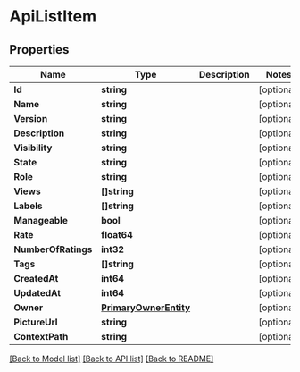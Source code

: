 # ApiListItem

## Properties

Name | Type | Description | Notes
------------ | ------------- | ------------- | -------------
**Id** | **string** |  | [optional] 
**Name** | **string** |  | [optional] 
**Version** | **string** |  | [optional] 
**Description** | **string** |  | [optional] 
**Visibility** | **string** |  | [optional] 
**State** | **string** |  | [optional] 
**Role** | **string** |  | [optional] 
**Views** | **[]string** |  | [optional] 
**Labels** | **[]string** |  | [optional] 
**Manageable** | **bool** |  | [optional] 
**Rate** | **float64** |  | [optional] 
**NumberOfRatings** | **int32** |  | [optional] 
**Tags** | **[]string** |  | [optional] 
**CreatedAt** | **int64** |  | [optional] 
**UpdatedAt** | **int64** |  | [optional] 
**Owner** | [**PrimaryOwnerEntity**](PrimaryOwnerEntity.md) |  | [optional] 
**PictureUrl** | **string** |  | [optional] 
**ContextPath** | **string** |  | [optional] 

[[Back to Model list]](../README.md#documentation-for-models) [[Back to API list]](../README.md#documentation-for-api-endpoints) [[Back to README]](../README.md)


